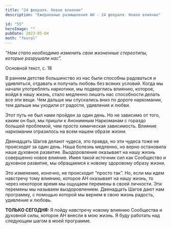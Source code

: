 ```yaml
---
title: "24 февраля. Новое влияние"
description: "Ежедневные размышления АН - 24 февраля. Новое влияние"

id: "55"
heroImage: ""
pubDate: 2023-05-04
moth: "fevral"
---
```


_“Нам стало необходимо изменить свои жизненные стереотипы, которые разрушали
нас”._

Основной текст, с. 18

В раннем детстве большинство из нас были способны радоваться и удивляться,
отдавать и получать любовь без всяких условий. Когда мы начали употреблять
наркотики, мы подверглись влиянию, которое, войдя в нашу жизнь, стало медленно
лишать нас способности делать все эти вещи. Чем дальше мы спускались вниз по
дороге наркомании, тем дальше мы уходили от радости, удивления и любви.

Этот путь не был нами пройден за один день. Но не зависимо от того, каким он
был, мы пришли к Анонимным Наркоманам с гораздо большей проблемой, чем просто
химическая зависимость. Влияние наркомании отразилось на всем нашем образе
жизни.

Двенадцать Шагов делают чудеса, это правда, но эти чудеса тоже не происходят
за один день. Наша болезнь медленно, но верно остановила наше духовное
развитие. Выздоровление оказывает на нашу жизнь совершенно новое влияние. Имея
такой источник сил как Сообщество и духовное развитие, мы обращаемся к новому
здоровому образу жизни.

Это изменение, конечно, не происходит “просто так”. Но, если мы идем навстречу
тому влиянию, которое АН оказывает на нашу жизнь, то через некоторое время мы
ощущаем перемены в своей личности. Эти перемены мы называем выздоровлением.
Двенадцать Шагов дают нам программу, с помощью которой мы вернем в свою жизнь
радость, удивление и любовь.

**ТОЛЬКО СЕГОДНЯ:** Я пойду навстречу новому влиянию Сообщества и духовной
силы, которое АН внесли в мою жизнь. Я буду работать над следующим шагом в
моей программе.
